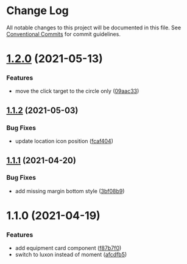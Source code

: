 # Change Log

All notable changes to this project will be documented in this file.
See [Conventional Commits](https://conventionalcommits.org) for commit guidelines.

# [1.2.0](https://github.com/TractorZoom/component-library/compare/@tractorzoom/equipment-card@1.1.2...@tractorzoom/equipment-card@1.2.0) (2021-05-13)


### Features

* move the click target to the circle only ([09aac33](https://github.com/TractorZoom/component-library/commit/09aac3357a9bc0e930c5bced30efb4fe48b9a139))





## [1.1.2](https://github.com/TractorZoom/component-library/compare/@tractorzoom/equipment-card@1.1.1...@tractorzoom/equipment-card@1.1.2) (2021-05-03)


### Bug Fixes

* update location icon position ([fcaf404](https://github.com/TractorZoom/component-library/commit/fcaf404b883a455273adf241b0e789e0442dac58))





## [1.1.1](https://github.com/TractorZoom/component-library/compare/@tractorzoom/equipment-card@1.1.0...@tractorzoom/equipment-card@1.1.1) (2021-04-20)


### Bug Fixes

* add missing margin bottom style ([3bf08b9](https://github.com/TractorZoom/component-library/commit/3bf08b9d086c6fb4a4b1cb48b2125e844e9055b6))





# 1.1.0 (2021-04-19)


### Features

* add equipment card component ([f87b7f0](https://github.com/TractorZoom/component-library/commit/f87b7f0e63a027390f00d92b4d2a9a67e713568f))
* switch to luxon instead of moment ([afcdfb5](https://github.com/TractorZoom/component-library/commit/afcdfb5bb329795a46b3339da4e4a6daa7b1c10d))
